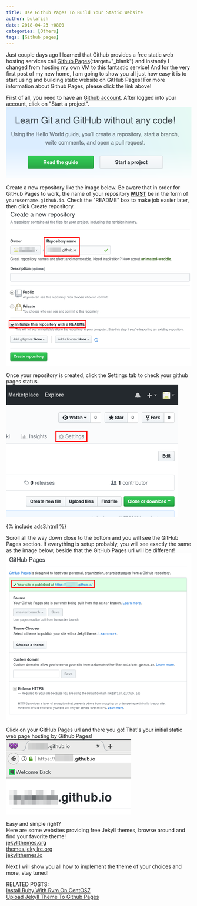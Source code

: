 ```yaml
---
title: Use Github Pages To Build Your Static Website
author: bulafish
date: 2018-04-23 +0800
categories: [Others]
tags: [Github pages]
---
```


Just couple days ago I learned that Github provides a free static web hosting services call [Github Pages](https://pages.github.com/){:target="_blank"} and instantly I changed from hosting my own VM to this fantastic service!  And for the very first post of my new home, I am going to show you all just how easy it is to start using and building static website on GitHub Pages!  For more information about Github Pages, please click the link above!

First of all, you need to have an [Github account](https://www.github.com).  After logged into your account, click on "Start a project".
<br>![github](/assets/img/2018042314.png)

Create a new repository like the image below.  Be aware that in order for GitHub Pages to work, the name of your repository **<u>MUST</u>** be in the form of `yourusername.github.io`.  Check the "README" box to make job easier later, then click Create repository.
<br>![github repository](/assets/img/2018042315.png)

Once your repository is created, click the Settings tab to check your github pages status.
<br>![github settings](/assets/img/2018042317.png)

{% include ads3.html %}

Scroll all the way down close to the bottom and you will see the GitHub Pages section.  If everything is setup probably, you will see exactly the same as the image below, beside that the GitHub Pages url will be different!
<br>![github settings](/assets/img/2018042318.png)

Click on your GitHub Pages url and there you go!  That's your initial static web page hosting by Github Pages!
<br>![github settings](/assets/img/2018042319.png)

Easy and simple right?
<br>Here are some websites providing free Jekyll themes, browse around and find your favorite theme!
<br>[jekyllthemes.org](http://jekyllthemes.org/)
<br>[themes.jekyllrc.org](https://themes.jekyllrc.org/)
<br>[jekyllthemes.io](https://jekyllthemes.io/)

Next I will show you all how to implement the theme of your choices and more, stay tuned!

RELATED POSTS:
<br>[Install Ruby With Rvm On CentOS7](https://www.bulafish.com/sharings/centos/2018/04/24/install-ruby-with-rvm-on-centos7/)
<br>[Upload Jekyll Theme To Github Pages](https://www.bulafish.com/sharings/2018/04/23/use-github-page-to-build-your-static-website/)
